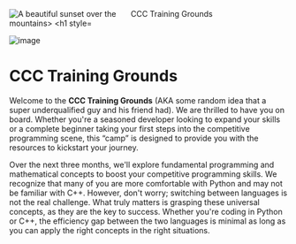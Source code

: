 <!DOCTYPE html>
<html>
<head>
    <style>
        .image {
            max-width: 200px; /* Adjust the image width as needed */
            margin-right: 20px; /* Add some space between the image and text */
        }
    </style>
</head>
<body>
    <div class="image-text-container" style="display: flex">
        <img class="image" src="https://github.com/Davooood90/CCC-Training-Grounds/assets/70912824/7dd4bd61-7767-4063-b8f7-02ba86452173" alt="A beautiful sunset over the mountains>
        <h1 style="width: 50%">CCC Training Grounds</h1>
    </div>
</body>
</html>



![image](https://github.com/Davooood90/CCC-Training-Grounds/assets/70912824/7dd4bd61-7767-4063-b8f7-02ba86452173)
# CCC Training Grounds

Welcome to the **CCC Training Grounds** (AKA some random idea that a super underqualified guy and his friend had). We are thrilled to have you on board. Whether you're a seasoned developer looking to expand your skills or a complete beginner taking your first steps into the competitive programming scene, this “camp” is designed to provide you with the resources to kickstart your journey.

Over the next three months, we'll explore fundamental programming and mathematical concepts to boost your competitive programming skills. We recognize that many of you are more comfortable with Python and may not be familiar with C++. However, don't worry; switching between languages is not the real challenge. What truly matters is grasping these universal concepts, as they are the key to success. Whether you're coding in Python or C++, the efficiency gap between the two languages is minimal as long as you can apply the right concepts in the right situations.
